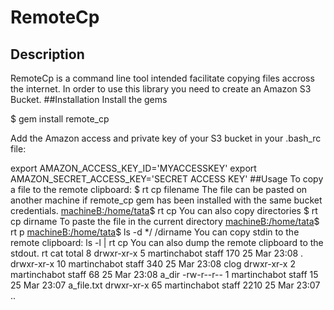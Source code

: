 # RemoteCp 
## Description
RemoteCp is a command line tool intended facilitate copying files accross the internet. In order to use this library you need to create an Amazon S3 Bucket.
##Installation
Install the gems

$ gem install remote_cp

Add the Amazon access and private key of your S3 bucket in your .bash_rc file:

  export AMAZON_ACCESS_KEY_ID='MYACCESSKEY'
  export AMAZON_SECRET_ACCESS_KEY='SECRET ACCESS KEY'
##Usage
To copy a file to the remote clipboard:
  <machine A>$ rt cp filename
The file can be pasted on another machine if remote_cp gem has been installed with the same bucket credentials.
  <machineB:/home/tata>$ rt cp
You can also copy directories
  <machine A>$ rt cp dirname
To paste the file in the current directory
  <machineB:/home/tata>$ rt p
  <machineB:/home/tata>$ ls -d */
  /dirname
You can copy stdin to the remote clipboard:
  <machineA> ls -l | rt cp
You can also dump the remote clipboard to the stdout.
  <machineB> rt cat
  total 8
  drwxr-xr-x   5 martinchabot  staff   170 25 Mar 23:08 .
  drwxr-xr-x  10 martinchabot  staff   340 25 Mar 23:08 clog
  drwxr-xr-x   2 martinchabot  staff    68 25 Mar 23:08 a_dir
  -rw-r--r--   1 martinchabot  staff    15 25 Mar 23:07 a_file.txt
  drwxr-xr-x  65 martinchabot  staff  2210 25 Mar 23:07 ..




